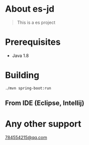About es-jd
====================
>This is a es project


Prerequisites
=============
* Java 1.8


Building 
========
    ./mvn spring-boot:run
 


From IDE (Eclipse, Intellij)
----------------------------


Any other support
===================

<a href="mailto:784554215@qq.com">784554215@qq.com</a>